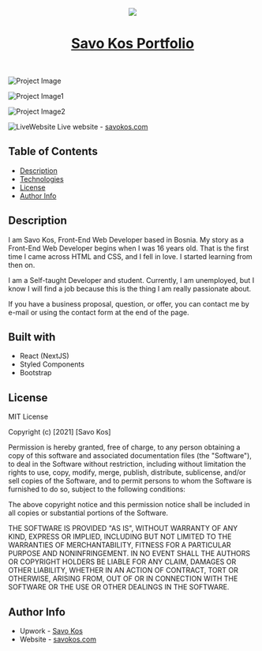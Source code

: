 <p align="center"><a href="https://savokos.com" target="_blank" rel="noopener noreferrer"><img src="https://savokos.com/logo.png"></a></p>
<h1 align="center"><a href="https://savokos.com" target="_blank" rel="noopener noreferrer">Savo Kos Portfolio</a></h1>

<br>

![Project Image](https://res.cloudinary.com/dicynt7ms/image/upload/v1631366056/important/screencapture-localhost-3000-2021-09-11-15_13_05_gcdyrr.png)
<br>

![Project Image1](https://res.cloudinary.com/dicynt7ms/image/upload/v1631366059/important/screencapture-localhost-3000-projects-2021-09-11-15_13_27_h5xyg6.png)
<br>

![Project Image2](https://res.cloudinary.com/dicynt7ms/image/upload/v1631366054/important/screencapture-localhost-3000-about-2021-09-11-15_13_41_c6rohn.png)
<br>

![LiveWebsite](https://res.cloudinary.com/dicynt7ms/image/upload/w_20,h_20/v1630442590/important/NicePng_website-png_187940_pizwnr.png) <span>Live website - <a href="https://savokos.com" target="_blank" rel="noopener noreferrer"> savokos.com</a></span>

## Table of Contents

- [Description](#description)
- [Technologies](#technologies)
- [License](#license)
- [Author Info](#author-info)

## Description

I am Savo Kos, Front-End Web Developer based in Bosnia.
My story as a Front-End Web Developer begins when I was 16 years old. That is the first time I came across HTML and CSS, and I fell in love.  I started learning from then on.

 I am a Self-taught Developer and student. Currently, I am unemployed, but I know I will find a job because this is the thing I am really passionate about.

If you have a business proposal, question, or offer, you can contact me by e-mail or using the contact form at the end of the page.

## Built with

- React (NextJS)
- Styled Components
- Bootstrap

## License

MIT License

Copyright (c) [2021] [Savo Kos]

Permission is hereby granted, free of charge, to any person obtaining a copy
of this software and associated documentation files (the "Software"), to deal
in the Software without restriction, including without limitation the rights
to use, copy, modify, merge, publish, distribute, sublicense, and/or sell
copies of the Software, and to permit persons to whom the Software is
furnished to do so, subject to the following conditions:

The above copyright notice and this permission notice shall be included in all
copies or substantial portions of the Software.

THE SOFTWARE IS PROVIDED "AS IS", WITHOUT WARRANTY OF ANY KIND, EXPRESS OR
IMPLIED, INCLUDING BUT NOT LIMITED TO THE WARRANTIES OF MERCHANTABILITY,
FITNESS FOR A PARTICULAR PURPOSE AND NONINFRINGEMENT. IN NO EVENT SHALL THE
AUTHORS OR COPYRIGHT HOLDERS BE LIABLE FOR ANY CLAIM, DAMAGES OR OTHER
LIABILITY, WHETHER IN AN ACTION OF CONTRACT, TORT OR OTHERWISE, ARISING FROM,
OUT OF OR IN CONNECTION WITH THE SOFTWARE OR THE USE OR OTHER DEALINGS IN THE
SOFTWARE.

## Author Info

- Upwork - [Savo Kos](https://links.savokos.com/upwork)
- Website - [savokos.com](https://savokos.com)
